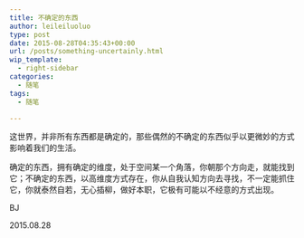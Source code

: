 ```yaml
---
title: 不确定的东西
author: leileiluoluo
type: post
date: 2015-08-28T04:35:43+00:00
url: /posts/something-uncertainly.html
wip_template:
  - right-sidebar
categories:
  - 随笔
tags:
  - 随笔

---
```

这世界，并非所有东西都是确定的，那些偶然的不确定的东西似乎以更微妙的方式影响着我们的生活。

确定的东西，拥有确定的维度，处于空间某一个角落，你朝那个方向走，就能找到它；不确定的东西，以高维度方式存在，你从自我认知方向去寻找，不一定能抓住它，你就泰然自若，无心插柳，做好本职，它极有可能以不经意的方式出现。

BJ
  
2015.08.28